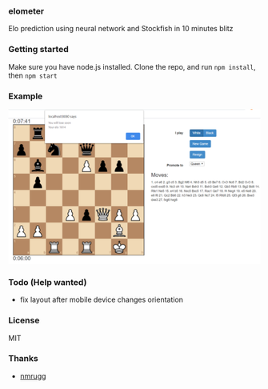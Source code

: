 ### elometer
Elo prediction using neural network and Stockfish in 10 minutes blitz

### Getting started
Make sure you have node.js installed. Clone the repo, and run `npm install`, then `npm start`

### Example
![Example](https://github.com/dendiod/elometer/blob/master/example.PNG)

### Todo (Help wanted)
- fix layout after mobile device changes orientation

### License
MIT

### Thanks
- <a href="https://github.com/nmrugg/stockfish.js">nmrugg</a>

